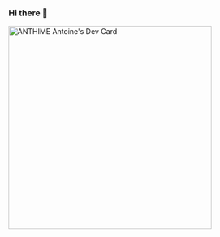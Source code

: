 ### Hi there 👋

<!--
**antoine-anthime/antoine-anthime** is a ✨ _special_ ✨ repository because its `README.md` (this file) appears on your GitHub profile.

Here are some ideas to get you started:

- 🔭 I’m currently working on ...
- 🌱 I’m currently learning ...
- 👯 I’m looking to collaborate on ...
- 🤔 I’m looking for help with ...
- 💬 Ask me about ...
- 📫 How to reach me: ...
- 😄 Pronouns: ...
- ⚡ Fun fact: ...
-->

<a href="https://app.daily.dev/aanthime"><img src="https://api.daily.dev/devcards/e7221b3ebc404059a52ad88666758216.png?r=hip" width="400" alt="ANTHIME Antoine's Dev Card"/></a>
